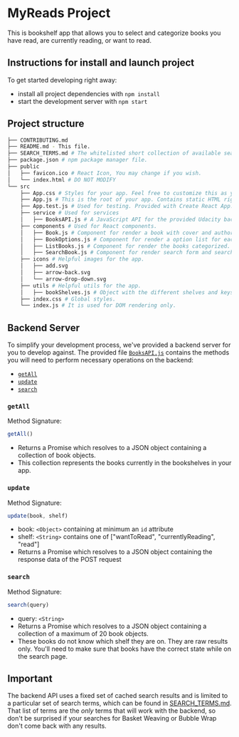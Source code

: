 # MyReads Project
This is bookshelf app that allows you to select and categorize books you have read, are currently reading, or want to read.

## Instructions for install and launch project

To get started developing right away:

* install all project dependencies with `npm install`
* start the development server with `npm start`

## Project structure
```bash
├── CONTRIBUTING.md
├── README.md - This file.
├── SEARCH_TERMS.md # The whitelisted short collection of available search terms for you to use with your app.
├── package.json # npm package manager file.
├── public
│   ├── favicon.ico # React Icon, You may change if you wish.
│   └── index.html # DO NOT MODIFY
└── src
    ├── App.css # Styles for your app. Feel free to customize this as you desire.
    ├── App.js # This is the root of your app. Contains static HTML right now.
    ├── App.test.js # Used for testing. Provided with Create React App. Testing is encouraged, but not required.
    ├── service # Used for services
    │   ├── BooksAPI.js # A JavaScript API for the provided Udacity backend. Instructions for the methods are below.
    ├── components # Used for React components.
    │   ├── Book.js # Component for render a book with cover and authors.
    │   ├── BookOptions.js # Component for render a option list for each book.
    │   ├── ListBooks.js # Component for render the books categorized.
    │   ├── SearchBook.js # Component for render search form and search results.
    ├── icons # Helpful images for the app. 
    │   ├── add.svg
    │   ├── arrow-back.svg
    │   └── arrow-drop-down.svg
    ├── utils # Helpful utils for the app. 
    │   ├── bookShelves.js # Object with the different shelves and keys and texts for showing in the app.
    ├── index.css # Global styles.
    └── index.js # It is used for DOM rendering only.
```
## Backend Server

To simplify your development process, we've provided a backend server for you to develop against. The provided file [`BooksAPI.js`](src/service/BooksAPI.js) contains the methods you will need to perform necessary operations on the backend:

* [`getAll`](#getall)
* [`update`](#update)
* [`search`](#search)

### `getAll`

Method Signature:

```js
getAll()
```

* Returns a Promise which resolves to a JSON object containing a collection of book objects.
* This collection represents the books currently in the bookshelves in your app.

### `update`

Method Signature:

```js
update(book, shelf)
```

* book: `<Object>` containing at minimum an `id` attribute
* shelf: `<String>` contains one of ["wantToRead", "currentlyReading", "read"]  
* Returns a Promise which resolves to a JSON object containing the response data of the POST request

### `search`

Method Signature:

```js
search(query)
```

* query: `<String>`
* Returns a Promise which resolves to a JSON object containing a collection of a maximum of 20 book objects.
* These books do not know which shelf they are on. They are raw results only. You'll need to make sure that books have the correct state while on the search page.

## Important
The backend API uses a fixed set of cached search results and is limited to a particular set of search terms, which can be found in [SEARCH_TERMS.md](SEARCH_TERMS.md). That list of terms are the _only_ terms that will work with the backend, so don't be surprised if your searches for Basket Weaving or Bubble Wrap don't come back with any results.